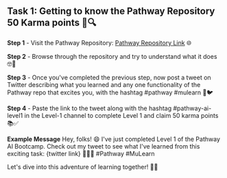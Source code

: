 ## Task 1: Getting to know the Pathway Repository 50 Karma points 🚀🔍

**Step 1** - Visit the Pathway Repository: [Pathway Repository Link](https://github.com/pathwaycom/llm-app) 🌐

**Step 2** - Browse through the repository and try to understand what it does 🤓📂

**Step 3** - Once you've completed the previous step, now post a tweet on Twitter describing what you learned and any one functionality of the Pathway repo that excites you, with the hashtag #pathway #mulearn 📢🐦

**Step 4** - Paste the link to the tweet along with the hashtag #pathway-ai-level1 in the Level-1 channel to complete Level 1 and claim 50 karma points 📚✅

**Example Message**
Hey, folks! 😄 I've just completed Level 1 of the Pathway AI Bootcamp. Check out my tweet to see what I've learned from this exciting task: {twitter link} 🚀👩‍💻 #Pathway #MuLearn

Let's dive into this adventure of learning together! 🌟🚀
